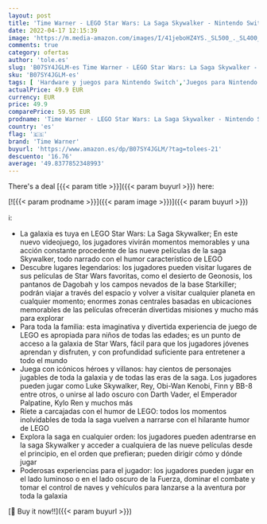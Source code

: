 ```yaml
---
layout: post
title: 'Time Warner - LEGO Star Wars: La Saga Skywalker - Nintendo Switch'
date: 2022-04-17 12:15:39
image: 'https://m.media-amazon.com/images/I/41jeboHZ4YS._SL500_._SL400_.jpg'
comments: true
category: ofertas
author: 'tole.es'
slug: 'B07SY4JGLM-es Time Warner - LEGO Star Wars: La Saga Skywalker - Nintendo...'
sku: 'B07SY4JGLM-es'
tags: [ 'Hardware y juegos para Nintendo Switch','Juegos para Nintendo Switch','Videojuegos','lego','time warner','🇪🇸', ]
actualPrice: 49.9 EUR
currency: EUR
price: 49.9
comparePrice: 59.95 EUR
prodname: 'Time Warner - LEGO Star Wars: La Saga Skywalker - Nintendo Switch'
country: 'es'
flag: '🇪🇸'
brand: 'Time Warner'
buyurl: 'https://www.amazon.es/dp/B07SY4JGLM/?tag=tolees-21'
descuento: '16.76'
average: '49.8377852348993'
---
```


There's a deal [{{< param title >}}]({{< param buyurl >}})  here:

[![{{< param prodname >}}]({{< param image >}})]({{< param buyurl >}})

ℹ️:

- La galaxia es tuya en LEGO Star Wars: La Saga Skywalker; En este nuevo videojuego, los jugadores vivirán momentos memorables y una acción constante procedente de las nueve películas de la saga Skywalker, todo narrado con el humor característico de LEGO
- Descubre lugares legendarios: los jugadores pueden visitar lugares de sus películas de Star Wars favoritas, como el desierto de Geonosis, los pantanos de Dagobah y los campos nevados de la base Starkiller; podrán viajar a través del espacio y volver a visitar cualquier planeta en cualquier momento; enormes zonas centrales basadas en ubicaciones memorables de las películas ofrecerán divertidas misiones y mucho más para explorar
- Para toda la familia: esta imaginativa y divertida experiencia de juego de LEGO es apropiada para niños de todas las edades; es un punto de acceso a la galaxia de Star Wars, fácil para que los jugadores jóvenes aprendan y disfruten, y con profundidad suficiente para entretener a todo el mundo
- Juega con icónicos héroes y villanos: hay cientos de personajes jugables de toda la galaxia y de todas las eras de la saga. Los jugadores pueden jugar como Luke Skywalker, Rey, Obi-Wan Kenobi, Finn y BB-8 entre otros, o unirse al lado oscuro con Darth Vader, el Emperador Palpatine, Kylo Ren y muchos más
- Ríete a carcajadas con el humor de LEGO: todos los momentos inolvidables de toda la saga vuelven a narrarse con el hilarante humor de LEGO
- Explora la saga en cualquier orden: los jugadores pueden adentrarse en la saga Skywalker y acceder a cualquiera de las nueve películas desde el principio, en el orden que prefieran; pueden dirigir cómo y dónde jugar
- Poderosas experiencias para el jugador: los jugadores pueden jugar en el lado luminoso o en el lado oscuro de la Fuerza, dominar el combate y tomar el control de naves y vehículos para lanzarse a la aventura por toda la galaxia

[🛒 Buy it now!!]({{< param buyurl >}})
